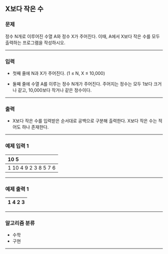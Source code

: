 X보다 작은 수
-------------
### 문제

정수 N개로 이루어진 수열 A와 정수 X가 주어진다. 이때, A에서 X보다 작은 수를 모두 출력하는 프로그램을 작성하시오.

- - -

### 입력
* 첫째 줄에 N과 X가 주어진다. (1 ≤ N, X ≤ 10,000)

* 둘째 줄에 수열 A를 이루는 정수 N개가 주어진다. 주어지는 정수는 모두 1보다 크거나 같고, 10,000보다 작거나 같은 정수이다.

- - -

### 출력
* X보다 작은 수를 입력받은 순서대로 공백으로 구분해 출력한다. X보다 작은 수는 적어도 하나 존재한다.

- - -

### 예제 입력 1
|10 5|
|:---|
|1 10 4 9 2 3 8 5 7 6|

- - -

### 예제 출력 1
|1 4 2 3|
|:---|

- - -

### 알고리즘 분류
* 수학
* 구현

- - -
